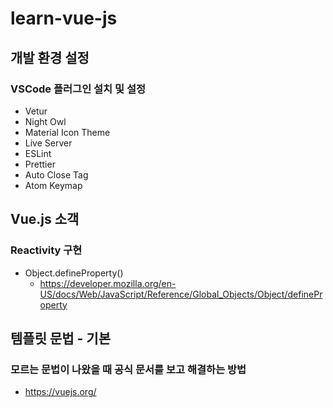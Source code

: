 # learn-vue-js

## 개발 환경 설정
### VSCode 플러그인 설치 및 설정
- Vetur
- Night Owl
- Material Icon Theme
- Live Server
- ESLint
- Prettier
- Auto Close Tag
- Atom Keymap

## Vue.js 소객
### Reactivity 구현
- Object.defineProperty()
  - https://developer.mozilla.org/en-US/docs/Web/JavaScript/Reference/Global_Objects/Object/defineProperty

## 템플릿 문법 - 기본
### 모르는 문법이 나왔을 때 공식 문서를 보고 해결하는 방법
- https://vuejs.org/